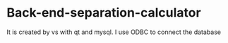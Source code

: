 # Back-end-separation-calculator
It is created by vs with qt and mysql. I use ODBC to connect the database
